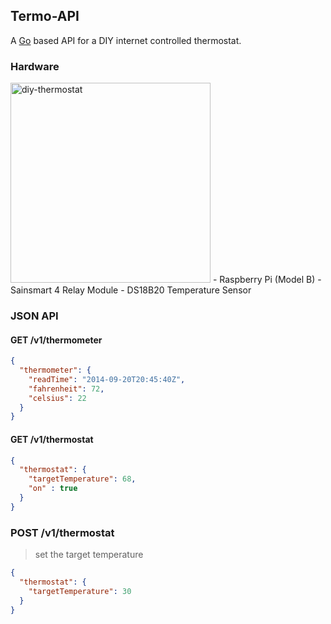 Termo-API
---

A [Go](http://golang.org/) based API for a DIY internet controlled thermostat.

### Hardware
<img src="http://erikbenoist.com/thermo-final.jpg" width=320 alt="diy-thermostat">
- Raspberry Pi (Model B)
- Sainsmart 4 Relay Module
- DS18B20 Temperature Sensor

### JSON API
#### GET /v1/thermometer
```JSON
{
  "thermometer": {
    "readTime": "2014-09-20T20:45:40Z",
    "fahrenheit": 72,
    "celsius": 22
  }
}
```

#### GET /v1/thermostat
```JSON
{
  "thermostat": {
    "targetTemperature": 68,
    "on" : true
  }
}
```

### POST /v1/thermostat
> set the target temperature

```JSON
{
  "thermostat": {
    "targetTemperature": 30
  }
}
```
